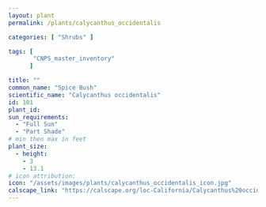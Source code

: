 ```yaml
---
layout: plant                                                              
permalink: /plants/calycanthus_occidentalis

categories: [ "Shrubs" ]

tags: [
       "CNPS_master_inventory"
      ]

title: ""
common_name: "Spice Bush"
scientific_name: "Calycanthus occidentalis"
id: 101
plant_id: 
sun_requirements:
  - "Full Sun"
  - "Part Shade"
# min then max in feet
plant_size:
  - height: 
    - 3
    - 13.1
# icon attribution:
icon: "/assets/images/plants/calycanthus_occidentalis_icon.jpg" 
calscape_link: "https://calscape.org/loc-California/Calycanthus%20occidentalis(%20)" 
---
```




